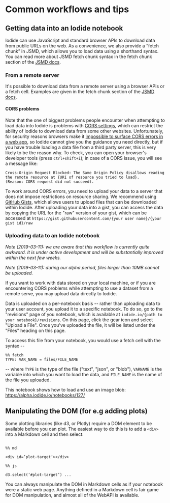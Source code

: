 # Common workflows and tips

## Getting data into an Iodide notebook

Iodide can use JavaScript and standard browser APIs to download data from public URLs on the web. As a convenience, we also provide a “fetch chunk” in JSMD, which allows you to load data using a shorthand syntax. You can read more about JSMD fetch chunk syntax in the fetch chunk section of the [JSMD docs](jsmd.md).

### From a remote server

It's possible to download data from a remote server using a browser APIs or a fetch cell. Examples are given in the fetch chunk section of the [JSMD docs](jsmd.md).

#### CORS problems

Note that the one of biggest problems people encounter when attempting to load data into Iodide is problems with [CORS settings](https://developer.mozilla.org/en-US/docs/Web/HTTP/CORS), which can restrict the ability of Iodide to download data from some other websites. Unfortunately, for security reasons browsers make it [impossible to surface CORS errors in a web app](https://developer.mozilla.org/en-US/docs/Web/HTTP/CORS#Functional_overview), so Iodide cannot give you the guidance you need directly, but if you have trouble loading a data file from a third party server, this is very likely to be the reason why. To check, you can open your browser's developer tools (press `ctrl+shift+i`); in case of a CORS issue, you will see a message like: 

```
Cross-Origin Request Blocked: The Same Origin Policy disallows reading the remote resource at {URI of resource you tried to load}.
(Reason: CORS request did not succeed).
```

To work around CORS errors, you need to upload your data to a server that does not impose restrictions on resource sharing. We recommend using [GitHub Gists](https://gist.github.com/), which allows users to upload files that can be downloaded within Iodide. After uploading your data into a gist, you can access the data by copying the URL for the "raw" version of your gist, which can be accessed at `https://gist.githubusercontent.com/{your user name}/{your gist id}/raw`

### Uploading data to an Iodide notebook

_Note (2019-03-11): we are aware that this workflow is currently quite awkward. It is under active development and will be substantially improved within the next few weeks._

_Note (2019-03-11): during our alpha period, files larger than 10MB cannot be uploaded._

If you want to work with data stored on your local machine, or if you are encountering CORS problems while attempting to use a dataset from a remote serve, you may upload data directly to Iodide.

Data is uploaded on a per-notebook basis -- rather than uploading data to your user account, you upload it to a specific notebook. To do so, go to the "revisions" page of you notebook, which is available at `iodide.io/{path to your notebook}/revisions`. On this page, click the gear icon and select "Upload a File". Once you've uploaded the file, it will be listed under the "Files" heading on this page.

To access this file from your notebook, you would use a fetch cell with the syntax --
```
%% fetch
TYPE: VAR_NAME = files/FILE_NAME
```
-- where `TYPE` is the type of the file ("text", "json", or "blob"), `VARNAME` is the variable into which you want to load the data, and `FILE_NAME` is the name of the file you uploaded.

This notebook shows how to load and use an image blob: https://alpha.iodide.io/notebooks/127/

## Manipulating the DOM (for e.g adding plots)

Some plotting libraries (like d3, or Plotly) require a DOM element to be available before you can plot. The easiest way to do this is to add a `<div>` into a Markdown cell and then select:

```plain

%% md

<div id=’plot-target’></div>

%% js

d3.select(‘#plot-target’) ...

```

You can always manipulate the DOM in Markdown cells as if your notebook were a static web page. Anything defined in a Markdown cell is fair game for DOM manipulation, and almost all of the WebAPI is available.

